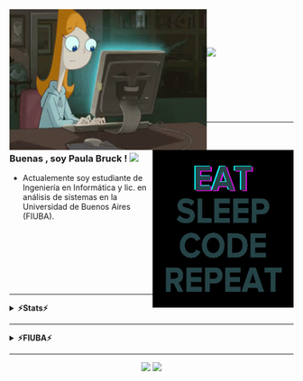 

</div>
<img align="left" src="https://github.com/paulabruck/paulabruck/blob/main/phineasandferb-candace.gif" alt="Coder" width="350" height="250" />
<br/>
<a href="https://git.io/typing-svg">
<br/><br/><br/>
  
  
<img  src="https://readme-typing-svg.herokuapp.com/?lines=Hello,+There!+👋;This+is+Paula+Brück...;Welcome+to+my...;github+profile!&center=true&size=30">
  
</a>

<br/><br/><br/><br/><br/>
  
---  

<img align = "right" src="https://github.com/paulabruck/paulabruck/blob/main/giphy.gif" alt="eatsleepcode" width="250" height="280" />
<br/>



### Buenas , soy Paula Bruck ! <img src="https://raw.githubusercontent.com/MartinHeinz/MartinHeinz/master/wave.gif" width="30px">

 - Actualemente soy estudiante de Ingeniería en Informática y lic. en análisis de sistemas en la Universidad de Buenos Aires (FIUBA).

<br/><br/><br/><br/><br/><br/>

---

<details>
<summary><b>⚡Stats⚡</b></summary>
 

<br/>

  
<p align="left">
<img width="46%" src="https://github-readme-stats.vercel.app/api?username=paulabruck&theme=radical&count_private=true&show_icons=true&hide=issues"/>
<img width="34%" src="https://github-readme-stats.vercel.app/api/top-langs/?username=paulabruck&layout=compact&langs_count=8&theme=radical&count-private=true"/>
<img width="15%" align="right" alt="Github Image" src="https://github.com/paulabruck/paulabruck/blob/main/linux_rounded.gif" /><br>
</p>


</details>

---
<details>
<summary><b>⚡FIUBA⚡</b></summary>
<h2 align="center">👨‍💻 Repositories 👨‍💻</h2>

<br>
<div width="100%" align="center">
<a align="center" href="https://github.com/paulabruck/TDA--Teoria-De-Algoritmos-I--" title="Algorithms"><img  align="center" height="140" src="https://github-readme-stats.vercel.app/api/pin/?username=paulabruck&repo=TDA--Teoria-De-Algoritmos-I--&theme=radical&border_color=61dafb&border_radius=14"></a><a align="center" href="https://github.com/paulabruck/TP_FIUBADOS" title="TP Fiubados"><img align="center" height="140" src="https://github-readme-stats.vercel.app/api/pin/?username=paulabruck&repo=TP_FIUBADOS&theme=radical&border_color=61dafb&border_radius=14"></a>
</div>
<br/>

<br>
<div width="100%" align="center">
<a align="center" href="https://github.com/paulabruck/ALGO3_Ejercicios" title="Algorithms"><img  align="center" height="140" src="https://github-readme-stats.vercel.app/api/pin/?username=paulabruck&repo=ALGO3_Ejercicios&theme=radical&border_color=61dafb&border_radius=14"></a><a align="center" href="https://github.com/paulabruck/TDL_Ejercicios"><img align="center" height="140" src="https://github-readme-stats.vercel.app/api/pin/?username=paulabruck&repo=TDL_Ejercicios&theme=radical&border_color=61dafb&border_radius=14"></a>
</div>
<br/>

<br>
<div width="100%" align="center">
<a align="center" href="https://github.com/paulabruck/TP2_SALON_DE_LA_FAMA_RELOADED" title="Algorithms"><img  align="center" height="140" src="https://github-readme-stats.vercel.app/api/pin/?username=paulabruck&repo=TP2_SALON_DE_LA_FAMA_RELOADED&theme=radical&border_color=61dafb&border_radius=14"></a><a align="center" href="https://github.com/paulabruck/TDA_HASH"><img align="center" height="140" src="https://github-readme-stats.vercel.app/api/pin/?username=paulabruck&repo=TDA_HASH&theme=radical&border_color=61dafb&border_radius=14"></a>
</div>
<br/>

<br>
<div width="100%" align="center">
<a align="center" href="https://github.com/paulabruck/TDA_ABB" title="Algorithms"><img  align="center" height="140" src="https://github-readme-stats.vercel.app/api/pin/?username=paulabruck&repo=TDA_ABB&theme=radical&border_color=61dafb&border_radius=14"></a><a align="center" href="https://github.com/paulabruck/TDA_LISTA"><img align="center" height="140" src="https://github-readme-stats.vercel.app/api/pin/?username=paulabruck&repo=TDA_LISTA&theme=radical&border_color=61dafb&border_radius=14"></a>
</div>
<br/>

<br>
<div width="100%" align="center">
<a align="center" href="https://github.com/paulabruck/TP1_SALON_DE_LA_FAMA" title="Algorithms"><img  align="center" height="140" src="https://github-readme-stats.vercel.app/api/pin/?username=paulabruck&repo=TP1_SALON_DE_LA_FAMA&theme=radical&border_color=61dafb&border_radius=14"></a><a align="center" href="https://github.com/paulabruck/TP1_Detector_personajes"><img align="center" height="140" src="https://github-readme-stats.vercel.app/api/pin/?username=paulabruck&repo=TP1_Detector_personajes&theme=radical&border_color=61dafb&border_radius=14"></a>
</div>
<br/>

</details>

---
  
<p align="center">
<a href="https://gitstats.me/paulabruck"><img src="https://img.shields.io/badge/-paulabruck-black?style=flat&labelColor=black&logo=github&logoColor=white"/></a>
</a>
<a href="mailto:paulabruck@gmail.com"><img src="https://img.shields.io/badge/-paulabruck@gmail.com-D14836?style=flat&logo=Gmail&logoColor=white"/></a>
</p>


